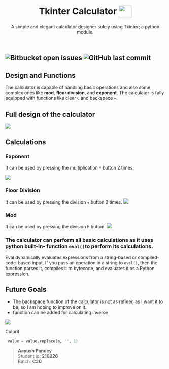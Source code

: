 <h1 align="center">Tkinter Calculator <img align="center" src="https://i.imgur.com/JDzrSoW.png" height="40" width="40" /></h1>
<p align="center">A simple and elegant calculator designer solely using Tkinter; a python module.</p>
<br>

![Bitbucket open issues](https://img.shields.io/bitbucket/issues-raw/AlexxyQQ/Tkinter_calculator?style=plastic) 
![GitHub last commit](https://img.shields.io/github/last-commit/AlexxyQQ/Tkinter_calculator?style=plastic)
---
## Design and Functions

The calculator is capable of handling basic operations and also some complex ones like **mod**, **floor division**, and **exponent**.
The calculator is fully equipped with functions like clear ``C`` and backspace ``⇚``.


## Full design of the calculator

<img src="https://i.imgur.com/8te7ink.png" />


## Calculations

### Exponent
It can be used by pressing the multiplication ``*`` button 2 times.

<img src="https://i.imgur.com/OlfLyUF.gif" />

### Floor Division
It can be used by pressing the division ``÷``  button 2 times.
<img src="https://i.imgur.com/Rle6VfK.gif" />

### Mod
It can be used by pressing the division ``M``  button.
<img src="https://i.imgur.com/NyoGXSX.gif" />
 
### The calculator can perform all basic calculations as it uses python built-in- function ```eval()```to perform its calculations.
Eval dynamically evaluates expressions from a string-based or compiled-code-based input. If you pass an operation in a string to ```eval()```, then the function parses it, compiles it to bytecode, and evaluates it as a Python expression.

## Future Goals
- The backspace function of the calculator is not as refined as I want it to be, so I am hoping to improve on it.
- function can be added for calculating inverse

<img src="https://i.imgur.com/MLZGaPa.gifhttps://i.imgur.com/MLZGaPa.gif" />

Culprit
```python
 value = value.replace(a, '', 1)
```

> **Aayush Pandey** <br>
Student id: **210226** <br>
Batch: **C30**
